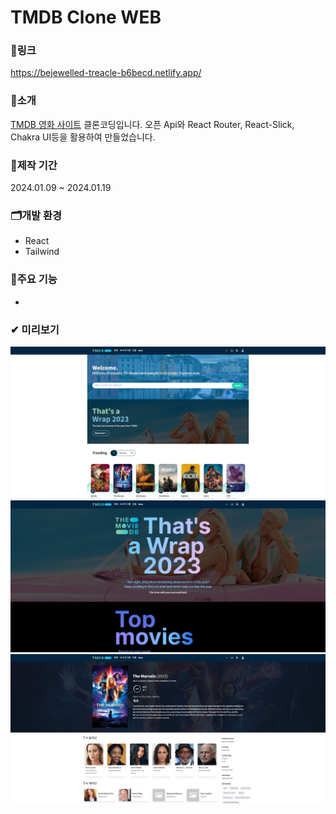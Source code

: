 # TMDB Clone WEB

### 🔗링크
https://bejewelled-treacle-b6becd.netlify.app/

### 🔎소개
[TMDB 영화 사이트](https://www.themoviedb.org/?language=ko) 클론코딩입니다.
오픈 Api와 React Router, React-Slick, Chakra UI등을 활용하여 만들었습니다.

### 📅제작 기간
2024.01.09 ~ 2024.01.19

### 🗂개발 환경
- React
- Tailwind


### 🎈주요 기능
- 

### ✔ 미리보기
![preview](./src/assets/K-001.png)
![preview](./src/assets/K-002.png)
![preview](./src/assets/K-003.png)
